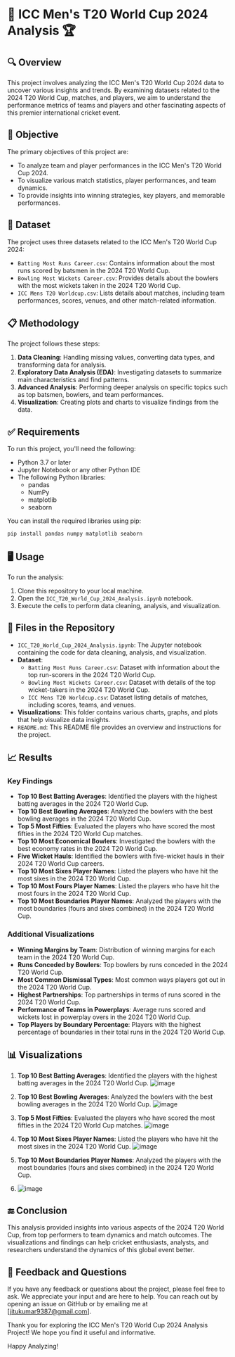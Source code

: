 # 🏏 ICC Men's T20 World Cup 2024 Analysis 🏆

## 🔍 Overview

This project involves analyzing the ICC Men's T20 World Cup 2024 data to uncover various insights and trends. By examining datasets related to the 2024 T20 World Cup, matches, and players, we aim to understand the performance metrics of teams and players and other fascinating aspects of this premier international cricket event.

## 📝 Objective

The primary objectives of this project are:

- To analyze team and player performances in the ICC Men's T20 World Cup 2024.
- To visualize various match statistics, player performances, and team dynamics.
- To provide insights into winning strategies, key players, and memorable performances.

## 📄 Dataset

The project uses three datasets related to the ICC Men's T20 World Cup 2024:

- `Batting Most Runs Career.csv`: Contains information about the most runs scored by batsmen in the 2024 T20 World Cup.
- `Bowling Most Wickets Career.csv`: Provides details about the bowlers with the most wickets taken in the 2024 T20 World Cup.
- `ICC Mens T20 Worldcup.csv`: Lists details about matches, including team performances, scores, venues, and other match-related information.

## 📋 Methodology

The project follows these steps:

1. **Data Cleaning**: Handling missing values, converting data types, and transforming data for analysis.
2. **Exploratory Data Analysis (EDA)**: Investigating datasets to summarize main characteristics and find patterns.
3. **Advanced Analysis**: Performing deeper analysis on specific topics such as top batsmen, bowlers, and team performances.
4. **Visualization**: Creating plots and charts to visualize findings from the data.

## ✅ Requirements

To run this project, you'll need the following:

- Python 3.7 or later
- Jupyter Notebook or any other Python IDE
- The following Python libraries:
  - pandas
  - NumPy
  - matplotlib
  - seaborn

You can install the required libraries using pip:

```bash
pip install pandas numpy matplotlib seaborn
```

## 🖥️ Usage

To run the analysis:

1. Clone this repository to your local machine.
2. Open the `ICC_T20_World_Cup_2024_Analysis.ipynb` notebook.
3. Execute the cells to perform data cleaning, analysis, and visualization.

## 📁 Files in the Repository

- `ICC_T20_World_Cup_2024_Analysis.ipynb`: The Jupyter notebook containing the code for data cleaning, analysis, and visualization.
- **Dataset**:
  - `Batting Most Runs Career.csv`: Dataset with information about the top run-scorers in the 2024 T20 World Cup.
  - `Bowling Most Wickets Career.csv`: Dataset with details of the top wicket-takers in the 2024 T20 World Cup.
  - `ICC Mens T20 Worldcup.csv`: Dataset listing details of matches, including scores, teams, and venues.
- **Visualizations**: This folder contains various charts, graphs, and plots that help visualize data insights.
- `README.md`: This README file provides an overview and instructions for the project.

## 📈 Results

### Key Findings

- **Top 10 Best Batting Averages**: Identified the players with the highest batting averages in the 2024 T20 World Cup.
- **Top 10 Best Bowling Averages**: Analyzed the bowlers with the best bowling averages in the 2024 T20 World Cup.
- **Top 5 Most Fifties**: Evaluated the players who have scored the most fifties in the 2024 T20 World Cup matches.
- **Top 10 Most Economical Bowlers**: Investigated the bowlers with the best economy rates in the 2024 T20 World Cup.
- **Five Wicket Hauls**: Identified the bowlers with five-wicket hauls in their 2024 T20 World Cup careers.
- **Top 10 Most Sixes Player Names**: Listed the players who have hit the most sixes in the 2024 T20 World Cup.
- **Top 10 Most Fours Player Names**: Listed the players who have hit the most fours in the 2024 T20 World Cup.
- **Top 10 Most Boundaries Player Names**: Analyzed the players with the most boundaries (fours and sixes combined) in the 2024 T20 World Cup.

### Additional Visualizations

- **Winning Margins by Team**: Distribution of winning margins for each team in the 2024 T20 World Cup.
- **Runs Conceded by Bowlers**: Top bowlers by runs conceded in the 2024 T20 World Cup.
- **Most Common Dismissal Types**: Most common ways players got out in the 2024 T20 World Cup.
- **Highest Partnerships**: Top partnerships in terms of runs scored in the 2024 T20 World Cup.
- **Performance of Teams in Powerplays**: Average runs scored and wickets lost in powerplay overs in the 2024 T20 World Cup.
- **Top Players by Boundary Percentage**: Players with the highest percentage of boundaries in their total runs in the 2024 T20 World Cup.

## 📊 Visualizations

 1. **Top 10 Best Batting Averages**: Identified the players with the highest batting averages in the 2024 T20 World Cup.
    ![image](https://github.com/jicsjitu/ICC_MENS_T20_WORLDCUP__2024/assets/162569175/139e0bae-55dd-43b5-bbf2-fd7e759f474b)

2. **Top 10 Best Bowling Averages**: Analyzed the bowlers with the best bowling averages in the 2024 T20 World Cup.
![image](https://github.com/jicsjitu/ICC_MENS_T20_WORLDCUP__2024/assets/162569175/ac1fcfba-7fbb-44db-8183-da9f90a9b578)

3. **Top 5 Most Fifties**: Evaluated the players who have scored the most fifties in the 2024 T20 World Cup matches.
   ![image](https://github.com/jicsjitu/ICC_MENS_T20_WORLDCUP__2024/assets/162569175/f2cb3cda-0187-459a-88f3-67fffa043be1)

4. **Top 10 Most Sixes Player Names**: Listed the players who have hit the most sixes in the 2024 T20 World Cup.
![image](https://github.com/jicsjitu/ICC_MENS_T20_WORLDCUP__2024/assets/162569175/ec3e7afa-086c-4d75-9f37-5156c1c3f588)

5. **Top 10 Most Boundaries Player Names**: Analyzed the players with the most boundaries (fours and sixes combined) in the 2024 T20 World Cup.
6. ![image](https://github.com/jicsjitu/ICC_MENS_T20_WORLDCUP__2024/assets/162569175/8a8b405b-38dc-40c2-8c7f-eced02d7d47a)

## 🔚 Conclusion

This analysis provided insights into various aspects of the 2024 T20 World Cup, from top performers to team dynamics and match outcomes. The visualizations and findings can help cricket enthusiasts, analysts, and researchers understand the dynamics of this global event better.

## 💬 Feedback and Questions

If you have any feedback or questions about the project, please feel free to ask. We appreciate your input and are here to help. You can reach out by opening an issue on GitHub or by emailing me at [jitukumar9387@gmail.com].

Thank you for exploring the ICC Men's T20 World Cup 2024 Analysis Project! We hope you find it useful and informative.

Happy Analyzing!
